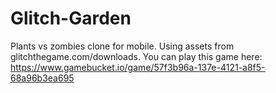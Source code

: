 # Glitch-Garden
Plants vs zombies clone for mobile. Using assets from glitchthegame.com/downloads.
You can play this game here: https://www.gamebucket.io/game/57f3b96a-137e-4121-a8f5-68a96b3ea695
